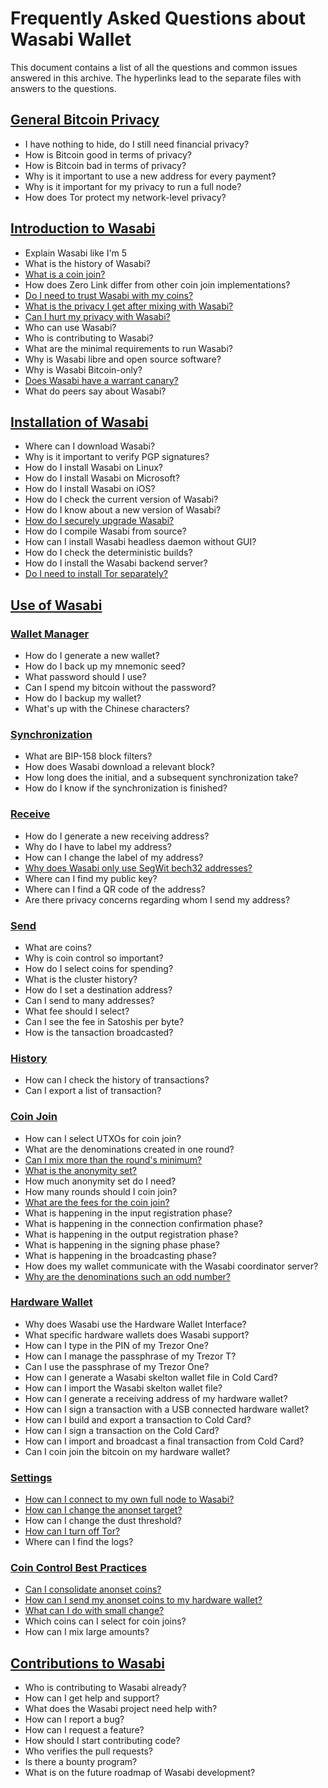 # Frequently Asked Questions about Wasabi Wallet

This document contains a list of all the questions and common issues answered in this archive. The hyperlinks lead to the separate files with answers to the questions.

## [General Bitcoin Privacy](/FAQ/FAQ-GeneralBitcoinPrivacy.md)
- I have nothing to hide, do I still need financial privacy?
- How is Bitcoin good in terms of privacy?
- How is Bitcoin bad in terms of privacy?
- Why is it important to use a new address for every payment?
- Why is it important for my privacy to run a full node?
- How does Tor protect my network-level privacy? 

## [Introduction to Wasabi](/FAQ/FAQ-Introduction.md)
- Explain Wasabi like I'm 5
- What is the history of Wasabi?
- [What is a coin join?](/FAQ/FAQ-Introduction.md#what-is-a-coin-join)
- How does Zero Link differ from other coin join implementations?
- [Do I need to trust Wasabi with my coins?](/FAQ/FAQ-Introduction.md#do-i-need-to-trust-wasabi-with-my-coins)
- [What is the privacy I get after mixing with Wasabi?](/FAQ/FAQ-Introduction.md#what-is-the-privacy-i-get-after-mixing-with-wasabi)
- [Can I hurt my privacy with Wasabi?](/FAQ/FAQ-Introduction.md#can-i-hurt-my-privacy-using-wasabi)
- Who can use Wasabi?
- Who is contributing to Wasabi?
- What are the minimal requirements to run Wasabi?
- Why is Wasabi libre and open source software?
- Why is Wasabi Bitcoin-only?
- [Does Wasabi have a warrant canary?](/FAQ/FAQ-Introduction.md#does-wasabi-have-a-warrant-canary)
- What do peers say about Wasabi?

## [Installation of Wasabi](/FAQ/FAQ-Installation.md)
- Where can I download Wasabi?
- Why is it important to verify PGP signatures?
- How do I install Wasabi on Linux?
- How do I install Wasabi on Microsoft?
- How do I install Wasabi on iOS?
- How do I check the current version of Wasabi?
- How do I know about a new version of Wasabi?
- [How do I securely upgrade Wasabi?](/FAQ/FAQ-Installation.md#how-do-i-securely-upgrade-wasabi)
- How do I compile Wasabi from source?
- How can I install Wasabi headless daemon without GUI?
- How do I check the deterministic builds?
- How do I install the Wasabi backend server?
- [Do I need to install Tor separately?](/FAQ/FAQ-Installation.md#do-i-need-to-install-tor-separately)

## [Use of Wasabi](/FAQ/FAQ-UseWasabi.md)
### [Wallet Manager](/FAQ/FAQ-UseWasabi.md#wallet-manager)
- How do I generate a new wallet?
- How do I back up my mnemonic seed?
- What password should I use?
- Can I spend my bitcoin without the password?
- How do I backup my wallet?
- What's up with the Chinese characters?

### [Synchronization](/FAQ/FAQ-UseWasabi.md#synchronization)
- What are BIP-158 block filters?
- How does Wasabi download a relevant block?
- How long does the initial, and a subsequent synchronization take?
- How do I know if the synchronization is finished?

### [Receive](/FAQ/FAQ-UseWasabi.md#receive)
- How do I generate a new receiving address?
- Why do I have to label my address?
- How can I change the label of my address?
- [Why does Wasabi only use SegWit bech32 addresses?](/FAQ/FAQ-UseWasabi.md#why-does-wasabi-only-use-segwit-bech32-addresses)
- Where can I find my public key?
- Where can I find a QR code of the address?
- Are there privacy concerns regarding whom I send my address?

### [Send](/FAQ/FAQ-UseWasabi.md#send)
- What are coins?
- Why is coin control so important?
- How do I select coins for spending?
- What is the cluster history?
- How do I set a destination address?
- Can I send to many addresses?
- What fee should I select?
- Can I see the fee in Satoshis per byte?
- How is the tansaction broadcasted?

### [History](/FAQ/FAQ-UseWasabi.md#history)
- How can I check the history of transactions?
- Can I export a list of transaction?

### [Coin Join](/FAQ/FAQ-UseWasabi.md#coin-join)
- How can I select UTXOs for coin join?
- What are the denominations created in one round?
- [Can I mix more than the round's minimum?](/FAQ/FAQ-UseWasabi.md#can-i-mix-more-than-the-rounds-minimum)
- [What is the anonymity set?](/FAQ/FAQ-UseWasabi.md#what-is-the-anonymity-set)
- How much anonymity set do I need?
- How many rounds should I coin join?
- [What are the fees for the coin join?](/FAQ/FAQ-UseWasabi.md#what-are-the-fees-for-the-coin-join)
- What is happening in the input registration phase?
- What is happening in the connection confirmation phase?
- What is happening in the output registration phase?
- What is happening in the signing phase phase?
- What is happening in the broadcasting phase?
- How does my wallet communicate with the Wasabi coordinator server?
- [Why are the denominations such an odd number?](/FAQ/FAQ-UseWasabi.md#why-are-the-denominations-such-an-odd-number)

### [Hardware Wallet](/FAQ/FAQ-UseWasabi.md#hardware-wallet)
- Why does Wasabi use the Hardware Wallet Interface?
- What specific hardware wallets does Wasabi support?
- How can I type in the PIN of my Trezor One?
- How can I manage the passphrase of my Trezor T?
- Can I use the passphrase of my Trezor One?
- How can I generate a Wasabi skelton wallet file in Cold Card?
- How can I import the Wasabi skelton wallet file?
- How can I generate a receiving address of my hardware wallet?
- How can I sign a transaction with a USB connected hardware wallet?
- How can I build and export a transaction to Cold Card?
- How can I sign a transaction on the Cold Card?
- How can I import and broadcast a final transaction from Cold Card?
- Can I coin join the bitcoin on my hardware wallet?

### [Settings](/FAQ/FAQ-UseWasabi.md#settings)
- [How can I connect to my own full node to Wasabi?](/FAQ/FAQ-UseWasabi.md#how-do-i-connect-my-own-full-node-to-wasabi)
- [How can I change the anonset target?](/FAQ/FAQ-UseWasabi.md#how-can-i-change-the-anonset-target)
- How can I change the dust threshold?
- [How can I turn off Tor?](/FAQ/FAQ-UseWasabi.md#how-can-i-turn-off-tor)
- Where can I find the logs?

### [Coin Control Best Practices](/FAQ/FAQ-UseWasabi.md#coin-control-best-practices)
- [Can I consolidate anonset coins?](/FAQ/FAQ-UseWasabi.md#can-i-consolidate-anonset-coins)
- [How can I send my anonset coins to my hardware wallet?](/FAQ/FAQ-UseWasabi.md#how-can-i-send-my-anonset-coins-to-my-hardware-wallet)
- [What can I do with small change?](/FAQ/FAQ-UseWasabi.md#what-can-i-do-with-small-change)
- Which coins can I select for coin joins?
- How can I mix large amounts?

## [Contributions to Wasabi](/FAQ/FAQ-Contribution.md)
- Who is contributing to Wasabi already?
- How can I get help and support?
- What does the Wasabi project need help with?
- How can I report a bug?
- How can I request a feature?
- How should I start contributing code?
- Who verifies the pull requests? 
- Is there a bounty program?
- What is on the future roadmap of Wasabi development?
